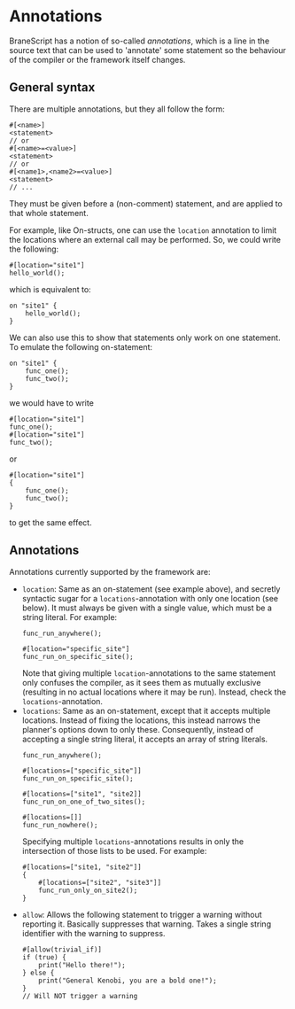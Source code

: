 # Annotations
BraneScript has a notion of so-called _annotations_, which is a line in the source text that can be used to 'annotate' some statement so the behaviour of the compiler or the framework itself changes.


## General syntax
There are multiple annotations, but they all follow the form:
```bscript
#[<name>]
<statement>
// or
#[<name>=<value>]
<statement>
// or
#[<name1>,<name2>=<value>]
<statement>
// ...
```
They must be given before a (non-comment) statement, and are applied to that whole statement.

For example, like On-structs, one can use the `location` annotation to limit the locations where an external call may be performed. So, we could write the following:
```bscript
#[location="site1"]
hello_world();
```
which is equivalent to:
```bscript
on "site1" {
    hello_world();
}
```
We can also use this to show that statements only work on one statement. To emulate the following on-statement:
```bscript
on "site1" {
    func_one();
    func_two();
}
```
we would have to write
```bscript
#[location="site1"]
func_one();
#[location="site1"]
func_two();
```
or
```bscript
#[location="site1"]
{
    func_one();
    func_two();
}
```
to get the same effect.


## Annotations
Annotations currently supported by the framework are:
- `location`: Same as an on-statement (see example above), and secretly syntactic sugar for a `locations`-annotation with only one location (see below). It must always be given with a single value, which must be a string literal. For example:
  ```bscript
  func_run_anywhere();

  #[location="specific_site"]
  func_run_on_specific_site();
  ```
  Note that giving multiple `location`-annotations to the same statement only confuses the compiler, as it sees them as mutually exclusive (resulting in no actual locations where it may be run). Instead, check the `locations`-annotation.
- `locations`: Same as an on-statement, except that it accepts multiple locations. Instead of fixing the locations, this instead narrows the planner's options down to only these. Consequently, instead of accepting a single string literal, it accepts an array of string literals.
  ```bscript
  func_run_anywhere();

  #[locations=["specific_site"]]
  func_run_on_specific_site();

  #[locations=["site1", "site2]]
  func_run_on_one_of_two_sites();

  #[locations=[]]
  func_run_nowhere();
  ```
  Specifying multiple `locations`-annotations results in only the intersection of those lists to be used. For example:
  ```bscript
  #[locations=["site1, "site2"]]
  {
      #[locations=["site2", "site3"]]
      func_run_only_on_site2();
  }
  ```
- `allow`: Allows the following statement to trigger a warning without reporting it. Basically suppresses that warning. Takes a single string identifier with the warning to suppress.
  ```bscript
  #[allow(trivial_if)]
  if (true) {
      print("Hello there!");
  } else {
      print("General Kenobi, you are a bold one!");
  }
  // Will NOT trigger a warning
  ```
